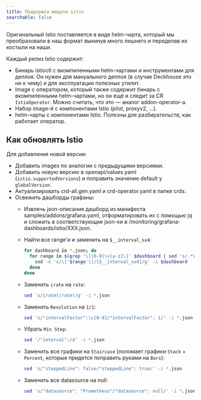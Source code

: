 ```yaml
---
title: Поддержка модуля istio
searchable: false
---
```


Оригинальный Istio поставляется в виде helm-чарта, который мы преобразовали в наш формат выкинув много лишнего и переделав их костыли на наши.

Каждый релиз Istio содержит:
* Бинарь istioctl с вкомпиленными helm-чартами и инструментами для деплоя. Он нужен для мануального деплоя (в случае Deckhouse это ни к чему) и для эксплуатации полезных утилит.
* Image с оператором, который также содержит бинарь с вкомпиленными helm-чартами, но он ещё и следит за CR `IstioOperator`. Можно считать, что это — аналог addon-operator-а.
* Набор image-й с компонентами Istio (pilot, proxyv2, ...).
* helm-чарты с компонентами Istio. Полезны для разбирательств, как работает оператор.

Как обновлять Istio
-------------------

Для добавления новой версии:
* Добавить images по аналогии с предыдущими версиями.
* Добавить новую версию в openapi/values.yaml (`istio.supportedVersions`) и поправить значение default у `globalVersion`.
* Актуализировать crd-all.gen.yaml и crd-operator.yaml в папке crds.
* Освежить дашборды графаны:
  * Извлечь json-описания дашборд из манифеста samples/addons/grafana.yaml, отформатировать их с помощью jq и сложить в соответствующие json-ки в /monitoring/grafana-dashboards/istio/XXX.json.
  * Найти все range'и и заменить на `$__interval_sx4`:

    ```bash
    for dashboard in *.json; do
      for range in $(grep '\[[0-9]\+[a-z]\]' $dashboard | sed 's/.*\(\[[0-9][a-z]\]\).*/\1/g' | sort | uniq); do
        sed -e 's/\['$range'\]/[$__interval_sx4]/g' -i $dashboard
      done
    done
    ```

  * Заменить `irate` на `rate`:

    ```bash
    sed 's/irate(/rate(/g' -i *.json
    ```
  * Заменить `Resolution` на `1/1`:

    ```bash
    sed 's/"intervalFactor":\s[0-9]/"intervalFactor": 1/' -i *.json
    ```
  * Убрать `Min Step`:

    ```bash
    sed '/"interval":/d' -i *.json
    ```
  * Заменить все графики на `Staircase` (поломает графики `Stack` + `Percent`, которые придется поправить руками на `Bars`):

    ```bash
    sed 's/"steppedLine": false/"steppedLine": true/' -i *.json
    ```

  * Заменить все datasource на null:

    ```bash
    sed 's/"datasource": "Prometheus"/"datasource": null/' -i *.json
    ```
